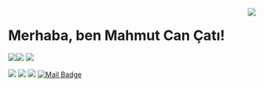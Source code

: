 <img align='right' src="https://github-readme-stats.vercel.app/api?username=mahmuutcaan&show_icons=true">

# Merhaba, ben Mahmut Can Çatı! 
<p align="left"> <img src="https://komarev.com/ghpvc/?username=mahmuutcaan” alt=“mahmuutcaan” /> </p>

[![](https://img.shields.io/twitter/follow/mertcobanov?style=social)](https://twitter.com/mahmuuttcaan)
[![](https://img.shields.io/github/followers/cobanov?style=social)](https://www.github.com/mahmuutcaan)


[![](https://img.shields.io/badge/twitter-%231DA1F2.svg?&style=for-the-badge&logo=twitter&logoColor=white)](https://www.twitter.com/mahmuuttcaan)
[![](https://img.shields.io/badge/linkedin-%230077B5.svg?&style=for-the-badge&logo=linkedin&logoColor=white)](https://www.linkedin.com/in/mahmutcancati/)
[![](https://img.shields.io/badge/instagram-%23E4405F.svg?&style=for-the-badge&logo=instagram&logoColor=white)](https://instagram.com/mcancati)
[![Mail Badge](https://img.shields.io/badge/mahmuutcaan@gmail.com-c14438?style=for-the-badge&logo=Gmail&logoColor=white&link=mailto:mahmuutcaan@gmail.com)](mailto:mahmuutcaan@gmail.com)
